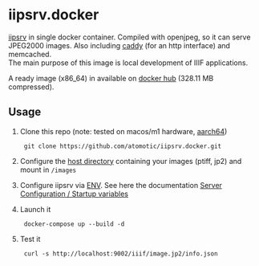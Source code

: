 # iipsrv.docker

[iipsrv](https://github.com/ruven/iipsrv) in single docker container. Compiled with openjpeg, so it can serve JPEG2000 images. Also including [caddy](https://github.com/atomotic/iipsrv.docker/blob/main/Caddyfile) (for an http interface) and memcached.   
The main purpose of this image is local development of IIIF applications.

A ready image (x86_64) in available on [docker hub](https://hub.docker.com/r/atomotic/iipsrv) (328.11 MB compressed).

## Usage

1. Clone this repo (note: tested on macos/m1 hardware, [aarch64](https://github.com/atomotic/iipsrv.docker/blob/main/Dockerfile#L16))

        git clone https://github.com/atomotic/iipsrv.docker.git

2. Configure the [host directory](https://github.com/atomotic/iipsrv.docker/blob/main/docker-compose.yml#L14) containing your images (ptiff, jp2) and mount in `/images`
3. Configure iipsrv via [ENV](https://github.com/atomotic/iipsrv.docker/blob/main/docker-compose.yml#L14). See here the documentation [Server Configuration / Startup variables](https://iipimage.sourceforge.io/documentation/server/#clean) 

4. Launch it

        docker-compose up --build -d 

5. Test it

        curl -s http://localhost:9002/iiif/image.jp2/info.json



